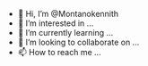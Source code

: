 - 👋 Hi, I’m @Montanokennith
- 👀 I’m interested in ...
- 🌱 I’m currently learning ...
- 💞️ I’m looking to collaborate on ...
- 📫 How to reach me ...

<!---
Montanokennith/Montanokennith is a ✨ special ✨ repository because its `README.md` (this file) appears on your GitHub profile.
You can click the Preview link to take a look at your changes.
--->
